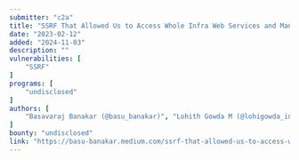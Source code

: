 ```yaml
---
submitter: "c2a"
title: "SSRF That Allowed Us to Access Whole Infra Web Services and Many More"
date: "2023-02-12"
added: "2024-11-03"
description: ""
vulnerabilities: [
    "SSRF"
]
programs: [
    "undisclosed"
]
authors: [
    "Basavaraj Banakar (@basu_banakar)", "Lohith Gowda M (@lohigowda_in)"
]
bounty: "undisclosed"
link: "https://basu-banakar.medium.com/ssrf-that-allowed-us-to-access-whole-infra-web-services-and-many-more-3424f8efa0e4"
---
```




